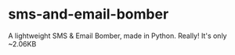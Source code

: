sms-and-email-bomber
====================

A lightweight SMS &amp; Email Bomber, made in Python. Really! It's only ~2.06KB
